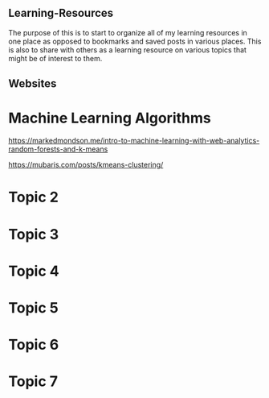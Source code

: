 ## Learning-Resources

The purpose of this is to start to organize all of my learning resources in one place as opposed to bookmarks and saved posts in various places. This is also to share with others as a learning resource on various topics that might be of interest to them. 


## Websites

# Machine Learning Algorithms

https://markedmondson.me/intro-to-machine-learning-with-web-analytics-random-forests-and-k-means

https://mubaris.com/posts/kmeans-clustering/

# Topic 2
# Topic 3
# Topic 4
# Topic 5
# Topic 6
# Topic 7
